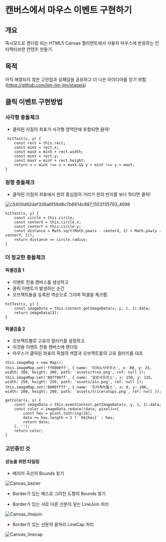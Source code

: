 # 캔버스에서 마우스 이벤트 구현하기

## 개요
즉시모드로 렌더링 되는 HTML5 Canvas 엘리먼트에서 사용자 마우스에 반응하는 인터렉티브한 컨텐츠 만들기.

## 목적
아직 해결되지 않은 고민점과 실패담을 공유하고 더 나은 아이디어를 얻기 위함.
(https://github.com/lim-lim-lim/stagejs)

## 클릭 이벤트 구현방법
### 사각형 충돌체크
- 클릭된 지점의 좌표가 사각형 영역안에 포함되면 클릭! 
```
 hitTest(x, y) {
    const rect = this.rect;
    const minX = rect.x;
    const maxX = minX + rect.width;
    const minY = rect.y;
    const maxY = minY + rect.height;
    return x > minX !== x > maxX && y > minY !== y > maxY;
}
```
### 원형 충돌체크
- 클릭된 지점의 좌표에서 원의 중심점의 거리가 원의 반지름 보다 작다면 클릭!

![c5400d92def339a6f58d8c7b6614c887_1553135793_4698](https://user-images.githubusercontent.com/11947298/57091747-d7f6f300-6d44-11e9-938a-77c3a0fc084c.png)

```
hitTest(x, y) {
    const circle = this.circle;
    const centerX = this.circle.x;
    const centerY = this.circle.y;
    const distance = Math.sqrt(Math.pow(x - centerX, 2) + Math.pow(y - centerY, 2));
    return distance <= circle.radius;
}
```
### 더 정교한 충돌체크
#### 픽셀검출 1
- 이벤트 전용 캔버스를 생성하고
- 클릭 이벤트가 발생하는 순간
- 오브젝트들을 등록된 역순으로 그리며 픽셀을 체크함.
```
hitTest(x, y) {
    const imageData = this.context.getImageData(x, y, 1, 1).data;
    return imageData[3];
}
```
#### 픽셀검출 2
- 오브젝트별로 고유의 컬러키를 설정하고
- 이것을 이벤트 전용 캔버스에 랜더링
- 마우스가 클릭된 좌표의 픽셀의 색깔과 오브젝트들의 고유 컬러키를 대조
```
this.imageMap = new Map();
this.imageMap.set('ff0000ff', { name: '티라노사우르스', x: 80, y: 25, width: 300, height: 300, path: 'assets/trex.png', ref: null });
this.imageMap.set('00ff00ff', { name: '알로사우르스', x: 150, y: 125, width: 250, height: 250, path: 'assets/alo.png', ref: null });
this.imageMap.set('0000ffff', { name: '트리케라톱스', x: 0, y: 200, width: 200, height: 200, path: 'assets/triceratops.png', ref: null });
```
```
getColor(x, y) {
    const imageData = this.eventContext.getImageData(x, y, 1, 1).data;
    const color = imageData.reduce((data, pixel)=>{
        const hex = pixel.toString(16);
        data += hex.length < 2 ? `0${hex}` : hex;
        return data;
    }, '');
    return color;
}
```

### 고민중인 것
#### 성능을 위한 타일링
- 베지어 곡선의 Bounds 찾기

![Canvas_bezier](https://user-images.githubusercontent.com/11947298/57091126-68343880-6d43-11e9-8af0-dc3506332275.png)


- Border가 있는 패스로 그려진 도형의 Bounds 찾기



- Border가 있는 서로 다른 선분이 닿는 LineJoin 처리

![Canvas_linejoin](https://user-images.githubusercontent.com/11947298/57090862-c3196000-6d42-11e9-9b83-571a4e8a4339.png)

- Border가 있는 선분의 끝처리 LineCap 처리

![Canvas_linecap](https://user-images.githubusercontent.com/11947298/57090985-1be8f880-6d43-11e9-8a14-2a802889734f.png)




